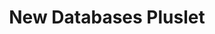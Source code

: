 ---
title: New Databases Pluslet
tags: [pluslets]
keywords: pluslets
last_updated: Dec 2, 2016
summary: 
sidebar: sp4_sidebar
permalink: sp4_pluslet_new_dbs.html
folder: sp4
---